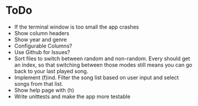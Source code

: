 # ToDo

* If the terminal window is too small the app crashes
* Show column headers
* Show year and genre
* Configurable Columns?
* Use Github for Issues?
* Sort files to switch between random and non-random. Every should get an index,
  so that switching between those modes still means you can go back to your last played song.
* Implement (f)ind. Filter the song list based on user input and select songs
  from that list.
* Show help page with (h)
* Write unittests and make the app more testable
